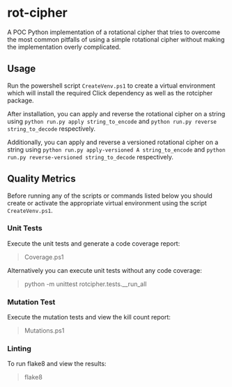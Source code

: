 # rot-cipher
A POC Python implementation of a rotational cipher that tries to overcome the most common pitfalls of using a
simple rotational cipher without making the implementation overly complicated.

## Usage
Run the powershell script `CreateVenv.ps1` to create a virtual environment which will install the required Click
dependency as well as the rotcipher package.

After installation, you can apply and reverse the rotational cipher on a string using
`python run.py apply string_to_encode` and `python run.py reverse string_to_decode` respectively.

Additionally, you can apply and reverse a versioned rotational cipher on a string using
`python run.py apply-versioned A string_to_encode` and `python run.py reverse-versioned string_to_decode`
respectively.

## Quality Metrics
Before running any of the scripts or commands listed below you should create or activate the appropriate virtual
environment using the script `CreateVenv.ps1`.

### Unit Tests
Execute the unit tests and generate a code coverage report:
> Coverage.ps1

Alternatively you can execute unit tests without any code coverage:
> python -m unittest rotcipher.tests.__run_all

### Mutation Test
Execute the mutation tests and view the kill count report:
> Mutations.ps1

### Linting
To run flake8 and view the results:
> flake8